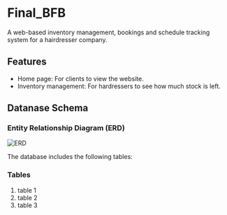# Final_BFB
A web-based inventory management, bookings and schedule tracking system for a hairdresser company.
## Features
- Home page: For clients to view the website.  
- Inventory management: For hardressers to see how much stock is left.

## Datanase Schema
### Entity Relationship Diagram (ERD)
![ERD](images/ERD.png)

The database includes the following tables:
### Tables
1. table 1
2. table 2
3. table 3
